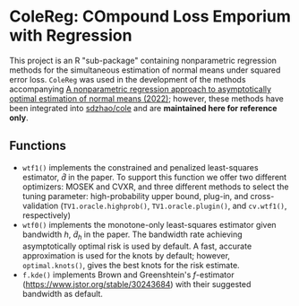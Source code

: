 # ColeReg: COmpound Loss Emporium with Regression

This project is an R "sub-package" containing nonparametric regression methods for the simultaneous estimation of normal means under squared error loss. `ColeReg` was used in the development of the methods accompanying [A nonparametric regression approach to asymptotically optimal estimation of normal means (2022)](https://doi.org/10.48550/arXiv.2205.00336); however, these methods have been integrated into [sdzhao/cole](https://github.com/sdzhao/cole) and are **maintained here for reference only**. 

## Functions

- `wtf1()` implements the constrained and penalized least-squares estimator, $\hat{d}$ in the paper. To support this function we offer two different optimizers: MOSEK and CVXR, and three different methods to select the tuning parameter: high-probability upper bound, plug-in, and cross-validation (`TV1.oracle.highprob()`, `TV1.oracle.plugin()`, and `cv.wtf1()`, respectively)
- `wtf0()` implements the monotone-only least-squares estimator given bandwidth $h$, $\tilde{d}_h$ in the paper. The bandwidth rate achieving asymptotically optimal risk is used by default. A fast, accurate approximation is used for the knots by default; however, `optimal.knots()`, gives the best knots for the risk estimate.
- `f.kde()` implements Brown and Greenshtein's $f$-estimator (https://www.jstor.org/stable/30243684) with their suggested bandwidth as default.
